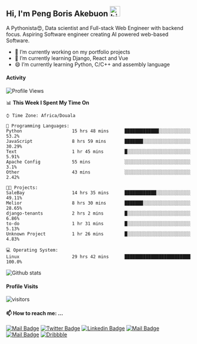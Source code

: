 ## Hi, I'm Peng Boris Akebuon <img src="https://user-images.githubusercontent.com/1303154/88677602-1635ba80-d120-11ea-84d8-d263ba5fc3c0.gif" width="28px" alt="hi">

 A Pythonista😍, Data scientist and Full-stack Web Engineer with backend focus. Aspiring Software engineer creating AI powered web-based Software.
- 🔭 I’m currently working on my portfolio projects
- 🌱 I’m currently learning Django, React and Vue
- 😄 I’m currently learning Python, C/C++ and assembly language

#### Activity
<!--START_SECTION:waka-->
![Profile Views](http://img.shields.io/badge/Profile%20Views-7-blue)

📊 **This Week I Spent My Time On** 

```text
⌚︎ Time Zone: Africa/Douala

💬 Programming Languages: 
Python                   15 hrs 48 mins      █████████████░░░░░░░░░░░░   53.2% 
JavaScript               8 hrs 59 mins       ███████░░░░░░░░░░░░░░░░░░   30.29% 
Text                     1 hr 45 mins        █░░░░░░░░░░░░░░░░░░░░░░░░   5.91% 
Apache Config            55 mins             ░░░░░░░░░░░░░░░░░░░░░░░░░   3.1% 
Other                    43 mins             ░░░░░░░░░░░░░░░░░░░░░░░░░   2.42%

🐱‍💻 Projects: 
SaleBay                  14 hrs 35 mins      ████████████░░░░░░░░░░░░░   49.11% 
Melior                   8 hrs 30 mins       ███████░░░░░░░░░░░░░░░░░░   28.65% 
django-tenants           2 hrs 2 mins        █░░░░░░░░░░░░░░░░░░░░░░░░   6.86% 
to-do                    1 hr 31 mins        █░░░░░░░░░░░░░░░░░░░░░░░░   5.13% 
Unknown Project          1 hr 26 mins        █░░░░░░░░░░░░░░░░░░░░░░░░   4.83%

💻 Operating System: 
Linux                    29 hrs 42 mins      █████████████████████████   100.0%

```


<!--END_SECTION:waka-->


![Github stats](https://github-readme-stats.vercel.app/api?username=itzomen&theme=vue&show_icons=true&count_private=true)
 
 #### Profile Visits 

![visitors](https://visitor-badge.glitch.me/badge?page_id=itzomen)

#### 📫 How to reach me: ...

[![Mail Badge](https://img.shields.io/badge/-itzomen-c0392b?style=flat&labelColor=c0392b&logo=gmail&logoColor=white)](mailto:peng.akebuon2468@gmail.com)
[![Twitter Badge](https://img.shields.io/badge/-@itz_omen-1ca0f1?style=flat&labelColor=1ca0f1&logo=twitter&logoColor=white&link=https://twitter.com/itz_omen)](https://twitter.com/itz_omen/) [![Linkedin Badge](https://img.shields.io/badge/-Peng_Boris_Akebuon-0e76a8?style=flat&labelColor=0e76a8&logo=linkedin&logoColor=white)](https://www.linkedin.com/in/peng-boris-akebuon-0b8ba0195/)
 [![Mail Badge](https://img.shields.io/badge/-Academy_Omen-e74c3c?style=flat&labelColor=e74c3c&logo=youtube&logoColor=white)](https://www.youtube.com/channel/UCknaAfNfqKQDQFnqP2zMA6A)  [![Mail Badge](https://img.shields.io/badge/-@itz_an_omen-5851DB?style=flat&labelColor=5851DB&logo=instagram&logoColor=white)](https://instagram.com/itz_an_omen)  [![Dribbble](https://img.shields.io/badge/-itzomen-ea4c89?style=flat&label&logo=dribbble&logoColor=white)](https://dribbble.com/itzomen)
